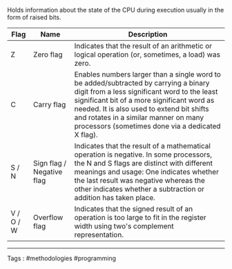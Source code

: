 Holds information about the state of the CPU during execution usually in the form of raised bits. 

| Flag      | Name                      | Description                                                                                                                                                                                                                                                                                                                  |
| --------- | ------------------------- | ---------------------------------------------------------------------------------------------------------------------------------------------------------------------------------------------------------------------------------------------------------------------------------------------------------------------------- |
| Z         | Zero flag                 | Indicates that the result of an arithmetic or logical operation (or, sometimes, a load) was zero.                                                                                                                                                                                                                            |
| C         | Carry flag                | Enables numbers larger than a single word to be added/subtracted by carrying a binary digit from a less significant word to the least significant bit of a more significant word as needed. It is also used to extend bit shifts and rotates in a similar manner on many processors (sometimes done via a dedicated X flag). |
| S / N     | Sign flag / Negative flag | Indicates that the result of a mathematical operation is negative. In some processors, the N and S flags are distinct with different meanings and usage: One indicates whether the last result was negative whereas the other indicates whether a subtraction or addition has taken place.                                   |
| V / O / W | Overflow flag             | Indicates that the signed result of an operation is too large to fit in the register width using two's complement representation.                                                                                                                                                                                            |


____
Tags : #methodologies #programming 